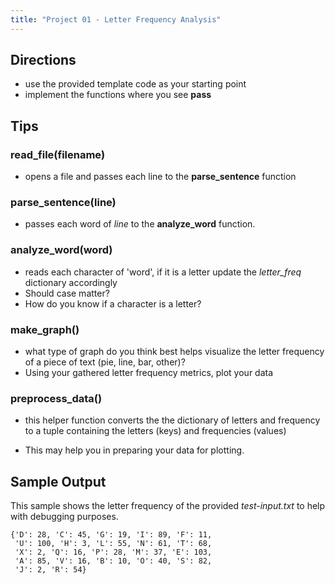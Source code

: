 ```yaml
---
title: "Project 01 - Letter Frequency Analysis"
---
```


## Directions

- use the provided template code as your starting point
- implement the functions where you see **pass**

## Tips

### **read_file(filename)**

- opens a file and passes each line to the **parse_sentence** function


### **parse_sentence(line)**

- passes each word of *line* to the **analyze_word** function.

### **analyze_word(word)**

- reads each character of 'word', if it is a letter update the *letter_freq* dictionary accordingly
- Should case matter?
- How do you know if a character is a letter?

### **make_graph()**

- what type of graph do you think best helps visualize the letter frequency of a piece of text (pie, line, bar, other)?
- Using your gathered letter frequency metrics, plot your data

### **preprocess_data()**

- this helper function converts the the dictionary of letters and frequency to a tuple containing the letters (keys) and frequencies (values)

- This may help you in preparing your data for plotting.

## Sample Output

 This sample shows the letter frequency of the provided *test-input.txt* to help with debugging purposes.

 ```
 {'D': 28, 'C': 45, 'G': 19, 'I': 89, 'F': 11,
  'U': 100, 'H': 3, 'L': 55, 'N': 61, 'T': 68,
  'X': 2, 'Q': 16, 'P': 28, 'M': 37, 'E': 103,
  'A': 85, 'V': 16, 'B': 10, 'O': 40, 'S': 82,
  'J': 2, 'R': 54}
```
